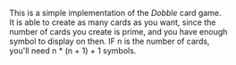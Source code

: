 This is a simple implementation of the *Dobble* card game.
It is able to create as many cards as you want, since the 
number of cards you create is prime, and you have enough 
symbol to display on then. IF n is the number of cards, 
you'll need n * (n + 1) + 1 symbols.
